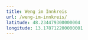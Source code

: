 ```yaml
---
title: Weng im Innkreis
url: /weng-im-innkreis/
latitude: 48.234479300000004
longitude: 13.178712200000001
---
```

